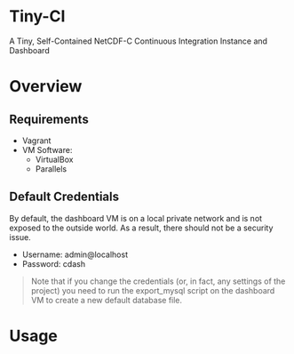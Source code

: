 # Tiny-CI

A Tiny, Self-Contained NetCDF-C Continuous Integration Instance and Dashboard

# Overview

## Requirements

* Vagrant
* VM Software:
	* VirtualBox
	* Parallels

## Default Credentials

By default, the dashboard VM is on a local private network and is not exposed to the outside world.  As a result, there should not be a security issue. 

* Username: admin@localhost
* Password: cdash

> Note that if you change the credentials (or, in fact, any settings of the project) you need to run the export_mysql script on the dashboard VM to create a new default database file. 

# Usage
